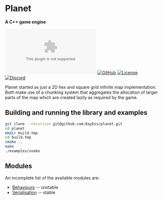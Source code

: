 # Planet

**A C++ game engine**

[![Documentation](https://badgen.net/static/docs/blue5alamander.com)](https://blue5alamander.com/open-source/planet/)
[![GitHub](https://badgen.net/badge/Github/planet/green?icon=github)](https://github.com/Blue5alamander/planet/)
[![License](https://badgen.net/github/license/Blue5alamander/planet)](https://github.com/Blue5alamander/planet/blob/main/LICENSE_1_0.txt)
[![Discord](https://badgen.net/badge/icon/discord?icon=discord&label)](https://discord.gg/tKSabUa52v)

Planet started as just a 2D hex and square grid infinite map implementation. Both make use of a chunking system that aggregates the allocation of larger parts of the map which are created lazily as required by the game.


## Building and running the library and examples


```bash
git clone --recursive git@github.com:KayEss/planet.git
cd planet
mkdir build.tmp
cd build.tmp
cmake ..
make
./examples/snake
```


## Modules

An incomplete list of the available modules are:

* [Behaviours](./include/behaviour/) -- unstable
* [Serialisation](./include/serialise/) -- stable
